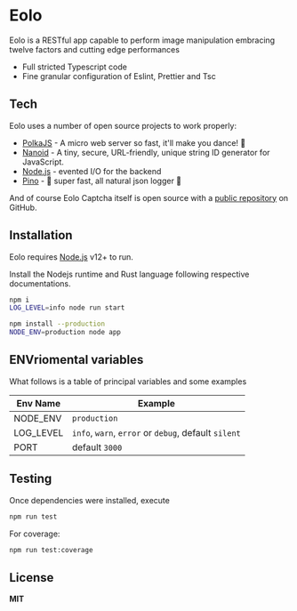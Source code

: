 # Eolo

Eolo is a RESTful app capable to perform image manipulation embracing twelve factors and cutting edge performances

- Full stricted Typescript code
- Fine granular configuration of Eslint, Prettier and Tsc

## Tech

Eolo uses a number of open source projects to work properly:

- [PolkaJS] - A micro web server so fast, it'll make you dance! 👯
- [Nanoid] - A tiny, secure, URL-friendly, unique string ID generator for JavaScript.
- [Node.js] - evented I/O for the backend
- [Pino] - 🌲 super fast, all natural json logger 🌲

And of course Eolo Captcha itself is open source with a [public repository][eolo]
 on GitHub.

## Installation

Eolo requires [Node.js](https://nodejs.org/) v12+ to run.

Install the Nodejs runtime and Rust language following respective documentations.

```sh
npm i
LOG_LEVEL=info node run start
```

```sh
npm install --production
NODE_ENV=production node app
```

## ENVriomental variables

What follows is a table of principal variables and some examples

| Env Name | Example |
| ------ | ------ |
| NODE_ENV | `production` |
| LOG_LEVEL | `info`, `warn`, `error` or `debug`, default `silent` |
| PORT | default `3000` |


## Testing

Once dependencies were installed, execute

```sh
npm run test

```

For coverage:

```sh
npm run test:coverage

```

## License

**MIT**

[//]: # (These are reference links used in the body of this note and get stripped out when the markdown processor does its job. There is no need to format nicely because it shouldn't be seen. Thanks SO - http://stackoverflow.com/questions/4823468/store-comments-in-markdown-syntax)

   [eolo]: <https://github.com/nidble/eolo>
   [PolkaJs]: <https://github.com/lukeed/polka>
   [Nanoid]: <https://www.npmjs.com/package/nanoid>
   [node.js]: <http://nodejs.org>
   [Pino]: <https://github.com/pinojs/pino/issues>
